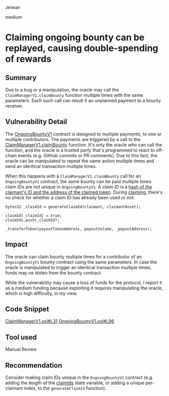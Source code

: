 Jeiwan

medium

# Claiming ongoing bounty can be replayed, causing double-spending of rewards

## Summary
Due to a bug or a manipulation, the oracle may call the `ClaimManagerV1.claimBounty` function multiple times with the same parameters. Each such call can result it an unplanned payment to a bounty receiver.
## Vulnerability Detail
The [OngoingBountyV1](https://github.com/sherlock-audit/2023-02-openq/blob/main/contracts/Bounty/Implementations/OngoingBountyV1.sol#L11) contract is designed to multiple payments, to one or multiple contributors. The payments are triggered by a call to the [ClaimManagerV1.claimBounty](https://github.com/sherlock-audit/2023-02-openq/blob/main/contracts/ClaimManager/Implementations/ClaimManagerV1.sol#L31) function. It's only the oracle who can call the function, and the oracle is a trusted party that's programmed to react to off-chain events (e.g. GitHub commits or PR comments). Due to this fact, the oracle can be manipulated to repeat the same action multiple times and send an identical transaction multiple times.

When this happens with a `ClaimManagerV1.claimBounty` call for an `OngoingBountyV1` contract, the same bounty can be paid multiple times: claim IDs are not unique in `OngoingBountyV1`. A claim ID is a [hash of the claimant's ID and the address of the claimed token](https://github.com/sherlock-audit/2023-02-openq/blob/main/contracts/Bounty/Implementations/OngoingBountyV1.sol#L229-L234). During [claiming](https://github.com/sherlock-audit/2023-02-openq/blob/main/contracts/Bounty/Implementations/OngoingBountyV1.sol#L96), there's no check for whether a claim ID has already been used or not:
```solidity
bytes32 _claimId = generateClaimId(claimant, claimantAsset);

claimId[_claimId] = true;
claimIds.push(_claimId);

_transferToken(payoutTokenAddress, payoutVolume, _payoutAddress);
```
## Impact
The oracle can claim bounty multiple times for a contributor of an `OngoingBountyV1` bounty contract using the same parameters. In case the oracle is manipulated to trigger an identical transaction multiple times, funds may ne stolen from the bounty contract.

While the vulnerability may cause a loss of funds for the protocol, I report it as a medium funding because exploiting it requires manipulating the oracle, which is high difficulty, in my view.
## Code Snippet
[ClaimManagerV1.sol#L31](https://github.com/sherlock-audit/2023-02-openq/blob/main/contracts/ClaimManager/Implementations/ClaimManagerV1.sol#L31)
[OngoingBountyV1.sol#L96](https://github.com/sherlock-audit/2023-02-openq/blob/main/contracts/Bounty/Implementations/OngoingBountyV1.sol#L96)
## Tool used
Manual Review
## Recommendation
Consider making claim IDs unique in the `OngoingBountyV1` contract (e.g. adding the length of the [claimIds](https://github.com/sherlock-audit/2023-02-openq/blob/main/contracts/Bounty/Implementations/OngoingBountyV1.sol#L108) state variable, or adding a unique per-claimant index, to the `generateClaimId` function).